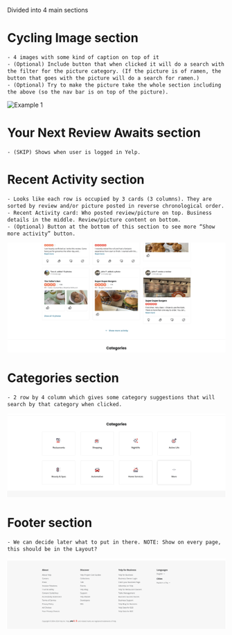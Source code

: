 Divided into 4 main sections

# Cycling Image section

    - 4 images with some kind of caption on top of it
    - (Optional) Include button that when clicked it will do a search with the filter for the picture category. (If the picture is of ramen, the button that goes with the picture will do a search for ramen.)
    - (Optional) Try to make the picture take the whole section including the above (so the nav bar is on top of the picture).

![Example 1](picture-home1.png)

# Your Next Review Awaits section

    - (SKIP) Shows when user is logged in Yelp.

# Recent Activity section

    - Looks like each row is occupied by 3 cards (3 columns). They are sorted by review and/or picture posted in reverse chronological order.
    - Recent Activity card: Who posted review/picture on top. Business details in the middle. Review/picture content on bottom.
    - (Optional) Button at the bottom of this section to see more “Show more activity” button.

![Example 2](picture-home2.png)

# Categories section

    - 2 row by 4 column which gives some category suggestions that will search by that category when clicked.

![Example 3](picture-home3.png)

# Footer section

    - We can decide later what to put in there. NOTE: Show on every page, this should be in the Layout?

![Example 4](picture-home4.png)
